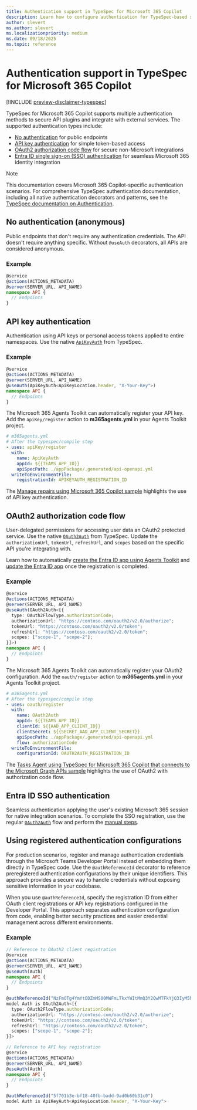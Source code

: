 ```yaml
---
title: Authentication support in TypeSpec for Microsoft 365 Copilot
description: Learn how to configure authentication for TypeSpec-based solutions using OAuth2, Entra ID SSO, API keys, and anonymous access.
author: slevert
ms.author: slevert
ms.localizationpriority: medium
ms.date: 09/18/2025
ms.topic: reference
---
```


<!-- markdownlint-disable MD024 -->

# Authentication support in TypeSpec for Microsoft 365 Copilot

[!INCLUDE [preview-disclaimer-typespec](includes/preview-disclaimer-typespec.md)]

TypeSpec for Microsoft 365 Copilot supports multiple authentication methods to secure API plugins and integrate with external services. The supported authentication types include:

- [No authentication](#no-authentication-anonymous) for public endpoints
- [API key authentication](#api-key-authentication) for simple token-based access
- [OAuth2 authorization code flow](#oauth2-authorization-code-flow) for secure non-Microsoft integrations
- [Entra ID single sign-on (SSO) authentication](#entra-id-sso-authentication) for seamless Microsoft 365 identity integration

> [!NOTE]
> This documentation covers Microsoft 365 Copilot-specific authentication scenarios. For comprehensive TypeSpec authentication documentation, including all native authentication decorators and patterns, see the [TypeSpec documentation on Authentication](https://typespec.io/docs/libraries/http/authentication).

## No authentication (anonymous)

Public endpoints that don't require any authentication credentials. The API doesn't require anything specific. Without `@useAuth` decorators, all APIs are considered anonymous.

### Example

```typescript
@service
@actions(ACTIONS_METADATA)
@server(SERVER_URL, API_NAME)
namespace API {
  // Endpoints
}
```

## API key authentication

Authentication using API keys or personal access tokens applied to entire namespaces. Use the native [`ApiKeyAuth`](https://typespec.io/docs/libraries/http/authentication/#apikeyauthtlocation-extends-apikeylocation-tname-extends-string) from TypeSpec.

### Example

```typescript
@service
@actions(ACTIONS_METADATA)
@server(SERVER_URL, API_NAME)
@useAuth(ApiKeyAuth<ApiKeyLocation.header, "X-Your-Key">)
namespace API {
  // Endpoints
}
```

The Microsoft 365 Agents Toolkit can automatically register your API key. Add the `apiKey/register` action to **m365agents.yml** in your Agents Toolkit project.

```yaml
# m365agents.yml
# After the typespec/compile step
- uses: apiKey/register
  with:
    name: ApiKeyAuth
    appId: ${{TEAMS_APP_ID}}
    apiSpecPath: ./appPackage/.generated/api-openapi.yml
  writeToEnvironmentFile:
    registrationId: APIKEYAUTH_REGISTRATION_ID
```

The [Manage repairs using Microsoft 365 Copilot sample](https://adoption.microsoft.com/sample-solution-gallery/sample/pnp-copilot-pro-dev-da-typespec-repairs-apikey/) highlights the use of API key authentication.

## OAuth2 authorization code flow

User-delegated permissions for accessing user data an OAuth2 protected service. Use the native [`OAuth2Auth`](https://typespec.io/docs/libraries/http/authentication/#oauth2authtflows-extends-oauth2flow) from TypeSpec. Update the `authorizationUrl`, `tokenUrl`, `refreshUrl`, and `scopes` based on the specific API you're integrating with.

Learn how to automatically [create the Entra ID app using Agents Toolkit](https://github.com/OfficeDev/microsoft-365-agents-toolkit/wiki/Available-actions-in-Microsoft-365-Agents-Toolkit#aadappcreate) and [update the Entra ID app](https://github.com/OfficeDev/microsoft-365-agents-toolkit/wiki/Available-actions-in-Microsoft-365-Agents-Toolkit#aadappupdate) once the registration is completed.

### Example

```typescript
@service
@actions(ACTIONS_METADATA)
@server(SERVER_URL, API_NAME)
@useAuth(OAuth2Auth<[{
  type: OAuth2FlowType.authorizationCode;
  authorizationUrl: "https://contoso.com/oauth2/v2.0/authorize";
  tokenUrl: "https://contoso.com/oauth2/v2.0/token";
  refreshUrl: "https://contoso.com/oauth2/v2.0/token";
  scopes: ["scope-1", "scope-2"];
}]>)
namespace API {
  // Endpoints
}
```

The Microsoft 365 Agents Toolkit can automatically register your OAuth2 configuration. Add the `oauth/register` action to **m365agents.yml** in your Agents Toolkit project.

```yaml
# m365agents.yml
# After the typespec/compile step
- uses: oauth/register
  with:
    name: OAuth2Auth
    appId: ${{TEAMS_APP_ID}}
    clientId: ${{AAD_APP_CLIENT_ID}}
    clientSecret: ${{SECRET_AAD_APP_CLIENT_SECRET}}
    apiSpecPath: ./appPackage/.generated/api-openapi.yml
    flow: authorizationCode
  writeToEnvironmentFile:
    configurationId: OAUTH2AUTH_REGISTRATION_ID
```

The [Tasks Agent using TypeSpec for Microsoft 365 Copilot that connects to the Microsoft Graph APIs sample](https://adoption.microsoft.com/sample-solution-gallery/sample/pnp-copilot-pro-dev-da-typespec-todo/) highlights the use of OAuth2 with authorization code flow.

## Entra ID SSO authentication

Seamless authentication applying the user's existing Microsoft 365 session for native integration scenarios. To complete the SSO registration, use the regular [`OAuth2Auth`](#oauth2-authorization-code-flow) flow and perform the [manual steps](api-plugin-authentication.md#update-the-microsoft-entra-app-registration).

## Using registered authentication configurations

For production scenarios, register and manage authentication credentials through the Microsoft Teams Developer Portal instead of embedding them directly in TypeSpec code. Use the `@authReferenceId` decorator to reference preregistered authentication configurations by their unique identifiers. This approach provides a secure way to handle credentials without exposing sensitive information in your codebase.

When you use `@authReferenceId`, specify the registration ID from either OAuth client registrations or API key registrations configured in the Developer Portal. This approach separates authentication configuration from code, enabling better security practices and easier credential management across different environments.

### Example

```typescript
// Reference to OAuth2 client registration
@service
@actions(ACTIONS_METADATA)
@server(SERVER_URL, API_NAME)
@useAuth(Auth)
namespace API {
  // Endpoints
}

@authReferenceId("NzFmOTg4YmYtODZmMS00MWFmLTkxYWItMmQ3Y2QwMTFkYjQ3IyM5NzQ5Njc3Yi04NDk2LTRlODYtOTdmZS1kNDUzODllZjUxYjM=")
model Auth is OAuth2Auth<[{
  type: OAuth2FlowType.authorizationCode;
  authorizationUrl: "https://contoso.com/oauth2/v2.0/authorize";
  tokenUrl: "https://contoso.com/oauth2/v2.0/token";
  refreshUrl: "https://contoso.com/oauth2/v2.0/token";
  scopes: ["scope-1", "scope-2"];
}]>

// Reference to API key registration
@service
@actions(ACTIONS_METADATA)
@server(SERVER_URL, API_NAME)
@useAuth(Auth)
namespace API {
  // Endpoints
}

@authReferenceId("5f701b3e-bf18-40fb-badd-9ad0b60b31c0")
model Auth is ApiKeyAuth<ApiKeyLocation.header, "X-Your-Key">
```
